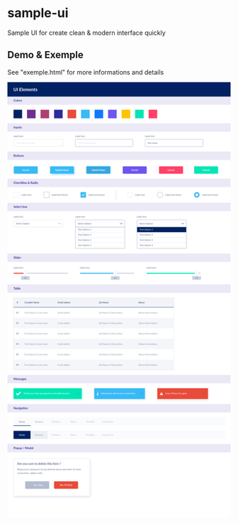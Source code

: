 # sample-ui
Sample UI for create clean &amp; modern interface quickly

## Demo & Exemple
See "exemple.html" for more informations and details


![alt text](https://raw.githubusercontent.com/said10/sample-ui/master/ui.jpg)
